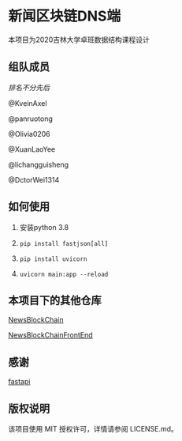 # 新闻区块链DNS端

本项目为2020吉林大学卓班数据结构课程设计

## 组队成员

*排名不分先后*

@KveinAxel

@panruotong

@Olivia0206

@XuanLaoYee

@lichangguisheng

@DctorWei1314

## 如何使用

1. 安装python 3.8

2. `pip install fastjson[all]`

2. `pip install uvicorn`

3. `uvicorn main:app --reload`   

## 本项目下的其他仓库

[NewsBlockChain](https://github.com/KveinAxel/NewsBlockChain)

[NewsBlockChainFrontEnd](https://github.com/KveinAxel/NewsBlockChainFrontEnd)

## 感谢

[fastapi](https://github.com/tiangolo/fastapi)

## 版权说明

该项目使用 MIT 授权许可，详情请参阅 LICENSE.md。
